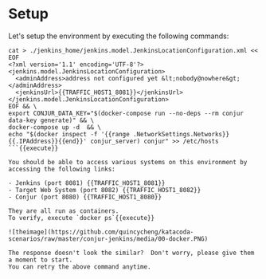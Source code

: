 
# Setup 

Let's setup the environment by executing the following commands:

```
cat > ./jenkins_home/jenkins.model.JenkinsLocationConfiguration.xml << EOF
<?xml version='1.1' encoding='UTF-8'?>
<jenkins.model.JenkinsLocationConfiguration>
  <adminAddress>address not configured yet &lt;nobody@nowhere&gt;</adminAddress>
  <jenkinsUrl>{{TRAFFIC_HOST1_8081}}</jenkinsUrl>
</jenkins.model.JenkinsLocationConfiguration>
EOF && \
export CONJUR_DATA_KEY="$(docker-compose run --no-deps --rm conjur data-key generate)" && \
docker-compose up -d  && \
echo "$(docker inspect -f '{{range .NetworkSettings.Networks}}{{.IPAddress}}{{end}}' conjur_server) conjur" >> /etc/hosts
```{{execute}}

You should be able to access various systems on this environment by accessing the following links:

- Jenkins (port 8081) {{TRAFFIC_HOST1_8081}}
- Target Web System (port 8082) {{TRAFFIC_HOST1_8082}}
- Conjur (port 8080) {{TRAFFIC_HOST1_8080}}

They are all run as containers.   
To verify, execute `docker ps`{{execute}}

![theimage](https://github.com/quincycheng/katacoda-scenarios/raw/master/conjur-jenkins/media/00-docker.PNG)

The response doesn't look the similar?  Don't worry, please give them a moment to start.
You can retry the above command anytime.

